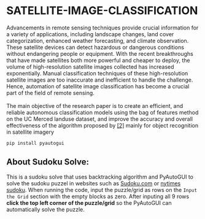 # SATELLITE-IMAGE-CLASSIFICATION

Advancements in remote sensing techniques provide crucial information for a
variety of applications, including landscape changes, land cover categorization, enhanced weather forecasting, and climate observation. These satellite
devices can detect hazardous or dangerous conditions without endangering
people or equipment. With the recent breakthroughs that have made satellites both more powerful and cheaper to deploy, the volume of high-resolution satellite images collected has increased exponentially. Manual classification techniques of these
high-resolution satellite images are too inaccurate and inefficient to handle
the challenge. Hence, automation of satellite image classification has become a crucial part of the field of remote sensing.
</br> </br> 
The main objective of the research paper is to create an efficient, and reliable
autonomous classification models using the bag of features method on the
UC Merced landuse dataset, and improve the accuracy and overall effectiveness of the algorithm proposed by [[2]](https://arxiv.org/abs/1702.06850) mainly for object recognition in satellite
imagery
```
pip install pyautogui
```

## About Sudoku Solve:

This is a sudoku solve that uses backtracking algorithm and PyAutoGUI to solve the sudoku puzzel in websites such as [Sudoku.com](https://arxiv.org/abs/1702.06850) or [nytimes sudoku](https://www.nytimes.com/puzzles/sudoku/easy). When running the code, input the puzzle/grid as rows on the ``` Input the Grid ``` section with the empty blocks as zero. After inputing all 9 rows **click the top left corner of the puzzle/grid** so the PyAutoGUI can automatically solve the puzzle.
